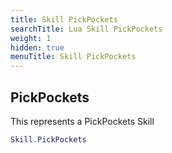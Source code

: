 ```yaml
---
title: Skill PickPockets
searchTitle: Lua Skill PickPockets
weight: 1
hidden: true
menuTitle: Skill PickPockets
---
```

## PickPockets

This represents a PickPockets Skill
```lua
Skill.PickPockets
```